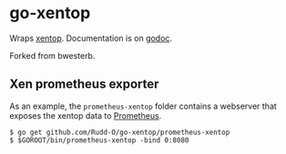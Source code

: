 go-xentop
=========

Wraps [xentop](https://wiki.xenproject.org/wiki/Xentop(1)).  Documentation is
on [godoc](https://godoc.org/github.com/Rudd-O/go-xentop).

Forked from bwesterb.

Xen prometheus exporter
-----------------------

As an example, the `prometheus-xentop` folder contains a webserver that exposes
the xentop data to [Prometheus](https://prometheus.io).

    $ go get github.com/Rudd-O/go-xentop/prometheus-xentop
    $ $GOROOT/bin/prometheus-xentop -bind 0:8080
